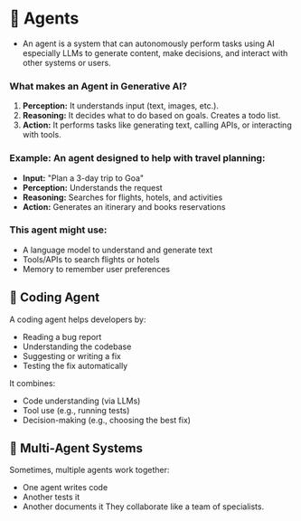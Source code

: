 # 🤖 Agents

- An agent is a system that can autonomously perform tasks using AI especially LLMs to generate content, make decisions, and interact with other systems or users.

### What makes an Agent in Generative AI?
1. **Perception:** It understands input (text, images, etc.).
2. **Reasoning:** It decides what to do based on goals. Creates a todo list.
3. **Action:** It performs tasks like generating text, calling APIs, or interacting with tools.

### Example: An agent designed to help with travel planning:
- **Input:** "Plan a 3-day trip to Goa"
- **Perception:** Understands the request
- **Reasoning:** Searches for flights, hotels, and activities
- **Action:** Generates an itinerary and books reservations

### This agent might use:
- A language model to understand and generate text
- Tools/APIs to search flights or hotels
- Memory to remember user preferences

## 🤖 Coding Agent
A coding agent helps developers by:
- Reading a bug report
- Understanding the codebase
- Suggesting or writing a fix
- Testing the fix automatically

It combines:
- Code understanding (via LLMs)
- Tool use (e.g., running tests)
- Decision-making (e.g., choosing the best fix)

## 🧩 Multi-Agent Systems
Sometimes, multiple agents work together:
- One agent writes code
- Another tests it
- Another documents it
They collaborate like a team of specialists.

